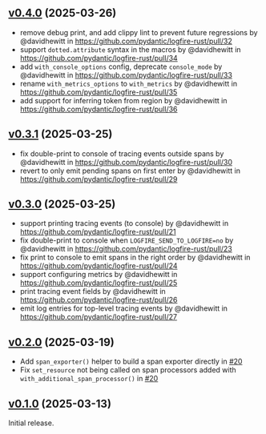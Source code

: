 ## [v0.4.0] (2025-03-26)

* remove debug print, and add clippy lint to prevent future regressions by @davidhewitt in https://github.com/pydantic/logfire-rust/pull/32
* support `dotted.attribute` syntax in the macros by @davidhewitt in https://github.com/pydantic/logfire-rust/pull/34
* add `with_console_options` config, deprecate `console_mode` by @davidhewitt in https://github.com/pydantic/logfire-rust/pull/33
* rename `with_metrics_options` to `with_metrics` by @davidhewitt in https://github.com/pydantic/logfire-rust/pull/35
* add support for inferring token from region by @davidhewitt in https://github.com/pydantic/logfire-rust/pull/36

## [v0.3.1] (2025-03-25)

* fix double-print to console of tracing events outside spans by @davidhewitt in https://github.com/pydantic/logfire-rust/pull/30
* revert to only emit pending spans on first enter by @davidhewitt in https://github.com/pydantic/logfire-rust/pull/29

## [v0.3.0] (2025-03-25)

* support printing tracing events (to console) by @davidhewitt in https://github.com/pydantic/logfire-rust/pull/21
* fix double-print to console when `LOGFIRE_SEND_TO_LOGFIRE=no` by @davidhewitt in https://github.com/pydantic/logfire-rust/pull/23
* fix print to console to emit spans in the right order by @davidhewitt in https://github.com/pydantic/logfire-rust/pull/24
* support configuring metrics by @davidhewitt in https://github.com/pydantic/logfire-rust/pull/25
* print tracing event fields by @davidhewitt in https://github.com/pydantic/logfire-rust/pull/26
* emit log entries for top-level tracing events by @davidhewitt in https://github.com/pydantic/logfire-rust/pull/27

## [v0.2.0] (2025-03-19)

* Add `span_exporter()` helper to build a span exporter directly in [#20](https://github.com/pydantic/logfire-rust/pull/20)
* Fix `set_resource` not being called on span processors added with `with_additional_span_processor()` in [#20](https://github.com/pydantic/logfire-rust/pull/20)

## [v0.1.0] (2025-03-13)

Initial release.

[v0.1.0]: https://github.com/pydantic/logfire-rust/commits/v0.1.0
[v0.2.0]: https://github.com/pydantic/logfire-rust/compare/v0.1.0..v0.2.0
[v0.3.0]: https://github.com/pydantic/logfire-rust/compare/v0.2.0..v0.3.0
[v0.3.1]: https://github.com/pydantic/logfire-rust/compare/v0.3.0..v0.3.1
[v0.4.0]: https://github.com/pydantic/logfire-rust/compare/v0.3.1..v0.4.0
